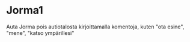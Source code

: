 # Jorma1

Auta Jorma pois autiotalosta kirjoittamalla komentoja, kuten "ota esine", "mene", "katso ympärillesi"
